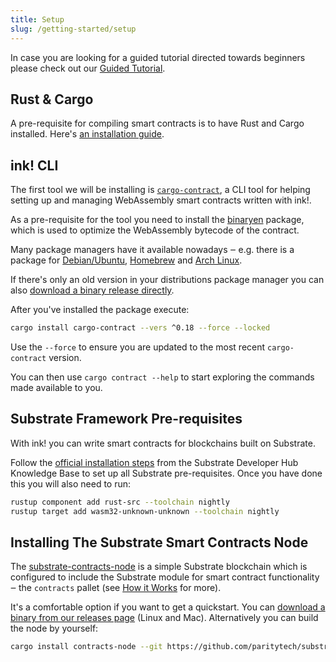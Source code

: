 ```yaml
---
title: Setup
slug: /getting-started/setup
---
```


In case you are looking for a guided tutorial directed
towards beginners please check out our [Guided Tutorial](https://docs.substrate.io/tutorials/v3/ink-workshop/pt1).

## Rust & Cargo

A pre-requisite for compiling smart contracts is to have Rust and Cargo installed. Here's [an installation guide](https://doc.rust-lang.org/cargo/getting-started/installation.html).

## ink! CLI

The first tool we will be installing is [`cargo-contract`](https://github.com/paritytech/cargo-contract), a CLI tool for helping setting up and managing WebAssembly smart contracts written with ink!.

As a pre-requisite for the tool you need to install the [binaryen](https://github.com/WebAssembly/binaryen) package, which is used to optimize the WebAssembly bytecode of the contract.

Many package managers have it available nowadays ‒ e.g. there is a package for [Debian/Ubuntu](https://tracker.debian.org/pkg/binaryen),
[Homebrew](https://formulae.brew.sh/formula/binaryen) and [Arch Linux](https://archlinux.org/packages/community/x86_64/binaryen/).

If there's only an old version in your distributions package manager you can also [download a binary release directly](https://github.com/WebAssembly/binaryen/releases).

After you've installed the package execute:

```bash
cargo install cargo-contract --vers ^0.18 --force --locked
```

Use the `--force` to ensure you are updated to the most recent `cargo-contract` version.

You can then use `cargo contract --help` to start exploring the commands made available to you.

## Substrate Framework Pre-requisites

With ink! you can write smart contracts for blockchains built on Substrate.

Follow the
[official installation steps](https://substrate.dev/docs/en/knowledgebase/getting-started/) from the
Substrate Developer Hub Knowledge Base to set up all Substrate pre-requisites.
Once you have done this you will also need to run:

```bash
rustup component add rust-src --toolchain nightly
rustup target add wasm32-unknown-unknown --toolchain nightly
```

## Installing The Substrate Smart Contracts Node

The [substrate-contracts-node](https://github.com/paritytech/substrate-contracts-node) is a simple Substrate
blockchain which is configured to include the Substrate module for smart contract
functionality ‒ the `contracts` pallet (see [How it Works](/how-it-works) for more).

It's a comfortable option if you want to get a quickstart.
You can [download a binary from our releases page](https://github.com/paritytech/substrate-contracts-node/releases)
(Linux and Mac). Alternatively you can build the node by yourself:

```bash
cargo install contracts-node --git https://github.com/paritytech/substrate-contracts-node.git --tag v0.9.0 --force --locked
```
